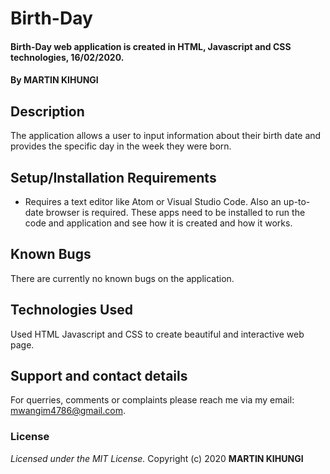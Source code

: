 # Birth-Day
#### Birth-Day web application is created in HTML, Javascript and CSS technologies, 16/02/2020.
#### By **MARTIN KIHUNGI**
## Description
The application allows a user to input information about their birth date and provides the specific day in the week they were born.
## Setup/Installation Requirements
* Requires a text editor like Atom or Visual Studio Code. Also an up-to-date browser is required.
These apps need to be installed to run the code and application and see how it is created and how it works.
## Known Bugs
There are currently no known bugs on the application.
## Technologies Used
Used HTML Javascript and CSS to create beautiful and interactive web page.
## Support and contact details
For querries, comments or complaints please reach me via my email: mwangim4786@gmail.com.
### License
*Licensed under the MIT License.*
Copyright (c) 2020 **MARTIN KIHUNGI**